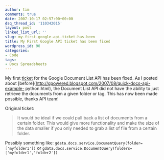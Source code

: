 ```yaml
---
author: tim
comments: true
date: 2007-10-17 02:57:00+00:00
dsq_thread_id: '110342015'
layout: post
linked_list_url: ''
slug: my-first-google-api-ticket-has-been
title: My First Google API ticket has been fixed
wordpress_id: 90
categories:
- Code
tags:
- Docs Spreadsheets
---
```


My first [ticket](http://code.google.com/p/gdata-issues/issues/detail?id=44)
for the Google Document List API has been fixed. As I posted about
[before](http://gpowered.blogspot.com/2007/08/quick-docs-api-example-
python.html), the Document List API did not have the ability to just retrieve
the documents from a given folder or tag. This has now been made possible,
thanks API team!  
  
Original ticket:  
  

> It would be ideal if we could pull back a list of documents from a certain
folder. This would give more functionality and make the size of the data
smaller if you only needed to grab a list of file from a certain folder.  
  
Possibly something like: ```gdata.docs.service.DocumentQuery(folder=['myfolder1'])```
or ```gdata.docs.service.DocumentQuery(folders=['myfolder1','folder2'])```

  

